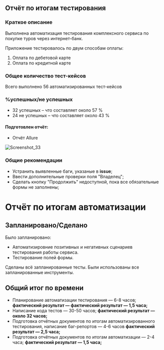## Отчёт по итогам тестирования

### Краткое описание

Выполнена автоматизация тестирования комплексного сервиса по покупке туров через интернет-банк.

Приложение тестировалось по двум способам оплаты:
1. Оплата по дебетовой карте
2. Оплата по кредитной карте

### Общее количество тест-кейсов
Всего выполнено 56 автоматизированных тест-кейсов

### %успешных/не успешных
* 32 успешных – что составляет около 57 %
* 24 не успешных – что составляет около 43 %

#### Подготовлен отчёт:
* Отчёт Allure
  
![Screenshot_33](https://github.com/user-attachments/assets/d1c960b0-f18d-4068-9126-9af989688995)


### Общие рекомендации
* Устранить выявленные баги, указаные в **issue**;
* Ввести дополнительные проверки поля "Владелец";
* Сделать кнопку "Продолжить" недоступной, пока все обязательные формы не заполнены;

# Отчёт по итогам автоматизации

## Запланировано/Сделано
Было запланировано:
* Автоматизировние позитивных и негативных сценариев тестирования работы сервиса.
* Тестирование полей формы.

Сделаны всё запланированные тесты.
Были использованы все запланированные инструменты.

## Общий итог по времени
* Планирование автоматизации тестирования — 6-8 часов; **фактический результат — фактический результат — 1,5 часа;**
* Написание кода тестов — 30-50 часов; **фактический результат — около 32 часов;**
* Подготовка отчётных документов по итогам автоматизированного тестирования, написание баг-репортов — 4-6 часов **фактический результат — 2,5 часа;**
* Подготовка отчётных документов по итогам автоматизации — 2-4 часа; **фактический результат — 1,5 часа;**
